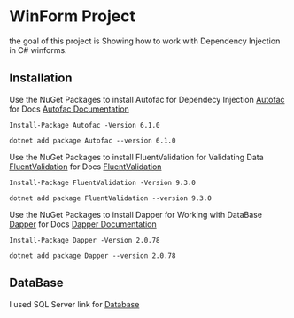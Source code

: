 # WinForm Project

the goal of this project is Showing how to work with Dependency Injection in C# winforms.

## Installation

Use the NuGet Packages to install Autofac for Dependecy Injection [Autofac](https://www.nuget.org/packages?q=Owner%3A%22Autofac%22+Autofac*)
for Docs [Autofac Documentation](https://autofaccn.readthedocs.io/en/latest/)
```Package Mange
Install-Package Autofac -Version 6.1.0
```
```.NET CLI
dotnet add package Autofac --version 6.1.0
```

Use the NuGet Packages to install FluentValidation for Validating Data [FluentValidation](https://www.nuget.org/packages/FluentValidation/)
for Docs [FluentValidation](https://docs.fluentvalidation.net/en/latest/)
```Package Mange
Install-Package FluentValidation -Version 9.3.0
```
```.NET CLI
dotnet add package FluentValidation --version 9.3.0
```

Use the NuGet Packages to install Dapper for Working with DataBase [Dapper](https://www.nuget.org/packages/Dapper/)
for Docs [Dapper Documentation](https://dapper-tutorial.net/)

```Package Mange
Install-Package Dapper -Version 2.0.78
```
```.NET CLI
dotnet add package Dapper --version 2.0.78
```
## DataBase
I used SQL Server
link for [Database](https://ufile.io/tyhi5fel)
